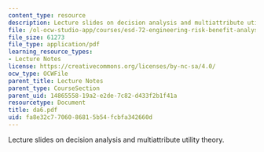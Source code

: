 ```yaml
---
content_type: resource
description: Lecture slides on decision analysis and multiattribute utility theory.
file: /ol-ocw-studio-app/courses/esd-72-engineering-risk-benefit-analysis-spring-2007/fa8e32c7706086815b54fcbfa342660d_da6.pdf
file_size: 61273
file_type: application/pdf
learning_resource_types:
- Lecture Notes
license: https://creativecommons.org/licenses/by-nc-sa/4.0/
ocw_type: OCWFile
parent_title: Lecture Notes
parent_type: CourseSection
parent_uid: 14865558-19a2-e2de-7c82-d433f2b1f41a
resourcetype: Document
title: da6.pdf
uid: fa8e32c7-7060-8681-5b54-fcbfa342660d
---
```

Lecture slides on decision analysis and multiattribute utility theory.